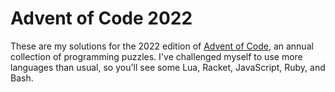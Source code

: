 # Advent of Code 2022

These are my solutions for the 2022 edition of [Advent of Code](https://adventofcode.com/2022/),
an annual collection of programming puzzles.
I've challenged myself to use more languages than usual, so you'll see some Lua,
Racket, JavaScript, Ruby, and Bash.
